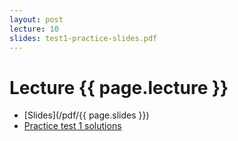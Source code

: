 ```yaml
---
layout: post
lecture: 10
slides: test1-practice-slides.pdf
---
```


Lecture {{ page.lecture }}
==========================

- [Slides](/pdf/{{ page.slides }})
- [Practice test 1 solutions](/pdf/test1-practice-sol.pdf)

